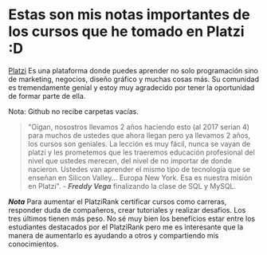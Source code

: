 # Estas son mis notas importantes de los cursos que he tomado en Platzi :D

[Platzi](https://platzi.com) Es una plataforma donde puedes aprender no solo programación sino de marketing, negocios, diseño gráfico y muchas cosas más. Su comunidad es tremendamente genial y estoy muy agradecido por tener la oportunidad de formar parte de ella.

Nota: Github no recibe carpetas vacías.

> "Oigan, nosostros llevamos 2 años haciendo esto (al 2017 serían 4) para muchos de ustedes que ahora llegan pero ya llevamos 2 años, los cursos son geniales. La lección es muy fácil, nunca se vayan de platzi y les prometemos que les traeremos educación profesional del nivel que ustedes merecen, del nivel de no importar de donde nacieron. Ustedes van aprender el mismo tipo de tecnología que se enseñan en Silicon Valley... Europa New York. Esa es nuestra misión en Platzi". - ***Freddy Vega*** finalizando la clase de SQL y MySQL.

***Nota*** Para aumentar el PlatziRank certificar cursos como carreras, responder duda de compañeros, crear tutoriales y realizar desafíos. Los tres últimos tienen más peso. No sé muy bien los beneficios estar entre los estudiantes destacados por el PlatziRank pero me es interesante que la manera de aumentarlo es ayudando a otros y compartiendo mis conocimientos.
